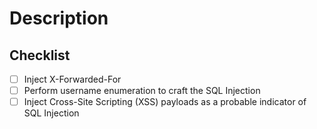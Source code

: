 # Description

## Checklist

- [ ] Inject X-Forwarded-For
- [ ] Perform username enumeration to craft the SQL Injection
- [ ] Inject Cross-Site Scripting (XSS) payloads as a probable indicator of SQL Injection
